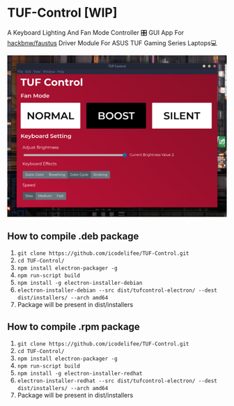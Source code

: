 # TUF-Control [WIP]
A Keyboard Lighting And Fan Mode Controller 🎛 GUI App For <a href="https://github.com/hackbnw/faustus">hackbnw/faustus</a> Driver Module For ASUS TUF Gaming Series Laptops💻

<img src="https://github.com/icodelifee/TUF-Control/raw/master/images/ss.png"/> 

## How to compile .deb package
<ol>
  <li><code>git clone https://github.com/icodelifee/TUF-Control.git</code></li>
  <li><code>cd TUF-Control/</code></li>
  <li><code>npm install electron-packager -g</code></li>
  <li><code>npm run-script build</code></li>
    <li><code>npm install -g electron-installer-debian</code></li>
  <li><code>electron-installer-debian --src dist/tufcontrol-electron/ --dest dist/installers/ --arch amd64 </code></li>
  <li>Package will be present in dist/installers</li>
</ol>

## How to compile .rpm package
<ol>
  <li><code>git clone https://github.com/icodelifee/TUF-Control.git</code></li>
  <li><code>cd TUF-Control/</code></li>
  <li><code>npm install electron-packager -g</code></li>
  <li><code>npm run-script build</code></li>
  <li><code>npm install -g electron-installer-redhat</code></li>
  <li><code>electron-installer-redhat --src dist/tufcontrol-electron/ --dest dist/installers/ --arch amd64 </code></li>
  <li>Package will be present in dist/installers</li>
</ol>
